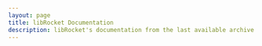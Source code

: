 ```yaml
---
layout: page
title: libRocket Documentation
description: libRocket's documentation from the last available archive.org snapshot 
---
```



